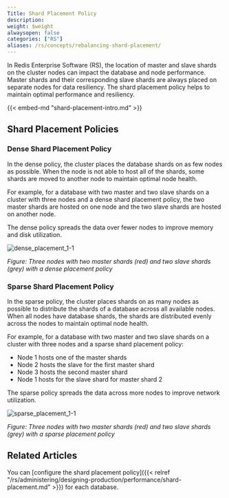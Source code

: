 ```yaml
---
Title: Shard Placement Policy
description:
weight: $weight
alwaysopen: false
categories: ["RS"]
aliases: /rs/concepts/rebalancing-shard-placement/
---
```

In Redis Enterprise Software (RS), the location of master and slave shards on the cluster nodes can impact the database and node performance.
Master shards and their corresponding slave shards are always placed on separate nodes for data resiliency.
The shard placement policy helps to maintain optimal performance and resiliency.

{{< embed-md "shard-placement-intro.md"  >}}

## Shard Placement Policies

### Dense Shard Placement Policy

In the dense policy, the cluster places the database shards on as few nodes as possible.
When the node is not able to host all of the shards, some shards are moved to another node to maintain optimal node health.

For example, for a database with two master and two slave shards on a cluster with three nodes and a dense shard placement policy,
the two master shards are hosted on one node and the two slave shards are hosted on another node.

The dense policy spreads the data over fewer nodes to improve memory and disk utilization.

![dense_placement_1-1](/images/rs/dense_placement_1-1.png)

*Figure: Three nodes with two master shards (red) and two slave shards (grey) with a dense placement policy*

### Sparse Shard Placement Policy

In the sparse policy, the cluster places shards on as many nodes as possible to distribute the shards of a database across all available nodes.
When all nodes have database shards, the shards are distributed evenly across the nodes to maintain optimal node health.

For example, for a database with two master and two slave shards on a cluster with three nodes and a sparse shard placement policy:

- Node 1 hosts one of the master shards
- Node 2 hosts the slave for the first master shard
- Node 3 hosts the second master shard
- Node 1 hosts for the slave shard for master shard 2

The sparse policy spreads the data across more nodes to improve network utilization.

![sparse_placement_1-1](/images/rs/sparse_placement_1-1.png)

*Figure: Three nodes with two master shards (red) and two slave shards (grey) with a sparse placement policy*

## Related Articles

You can [configure the shard placement policy]({{< relref "/rs/administering/designing-production/performance/shard-placement.md" >}}) for each database.
